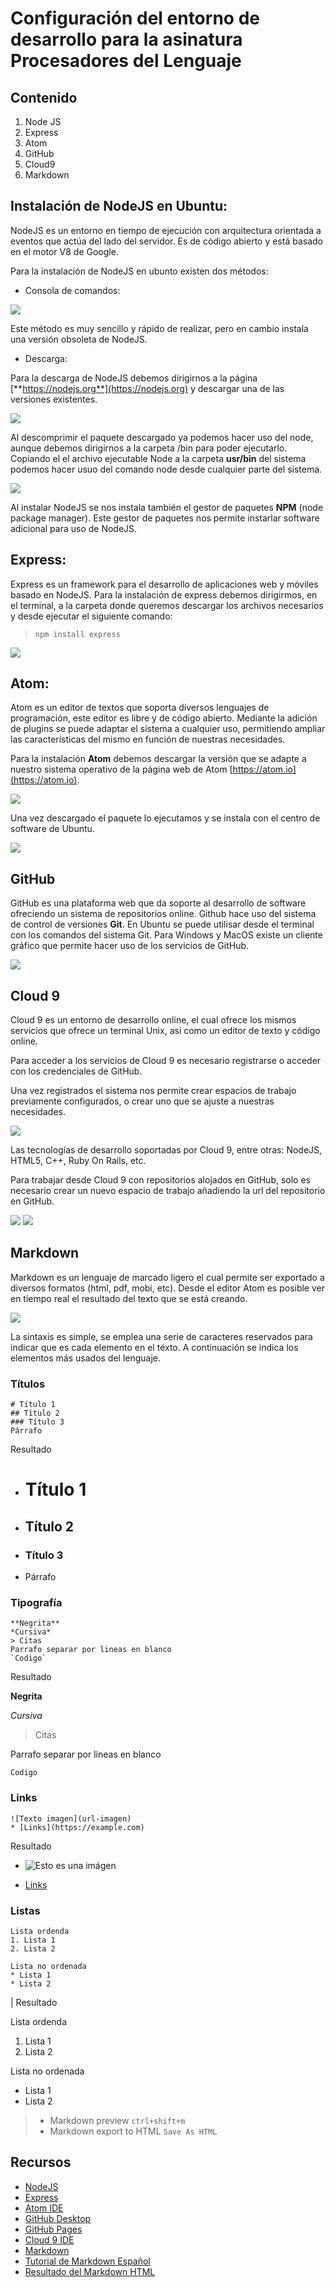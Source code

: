 # Configuración del entorno de desarrollo para la asinatura Procesadores del Lenguaje

## Contenido
1. Node JS
2. Express
2. Atom
3. GitHub
4. Cloud9
5. Markdown

## Instalación de NodeJS en Ubuntu:

NodeJS es un entorno en tiempo de ejecución con arquitectura orientada a eventos que actúa del lado del servidor. Es de código abierto y está basado en el motor V8 de Google.

Para la instalación de NodeJS en ubunto existen dos métodos:
* Consola de comandos:

![](images/nodetr.png)

Este método es muy sencillo y rápido de realizar, pero en cambio instala una versión obsoleta de NodeJS.
* Descarga:

Para la descarga de NodeJS debemos dirigirnos a la página [**https://nodejs.org**](https://nodejs.org) y descargar una de las versiones existentes.

![](images/nodedl.png)

Al descomprimir el paquete descargado ya podemos hacer uso del node, aunque debemos dirigirnos a la carpeta /bin para poder ejecutarlo. Copiando el el archivo ejecutable Node a la carpeta **usr/bin** del sistema podemos hacer usuo del comando node desde cualquier parte del sistema.

![](images/nodecp.png)

Al instalar NodeJS se nos instala también el gestor de paquetes **NPM** (node package manager). Este gestor de paquetes nos permite instarlar software adicional para uso de NodeJS.

## Express:
Express es un framework para el desarrollo de aplicaciones web y móviles basado en NodeJS. Para la instalación de express debemos dirigirmos, en el terminal, a la carpeta donde queremos descargar los archivos necesarios y desde ejecutar el siguiente comando:

 > `npm install express`

![](images/express.png)

## Atom:

Atom es un editor de textos que soporta diversos lenguajes de programación, este editor es libre y de código abierto. Mediante la adición de plugins se puede adaptar el sistema a cualquier uso, permitiendo ampliar las características del mismo en función de nuestras necesidades.

Para la instalación **Atom** debemos descargar la versión que se adapte a nuestro sistema operativo de la página web de Atom [https://atom.io](https://atom.io).

![](images/atomdl.png)

Una vez descargado el paquete lo ejecutamos y se instala con el centro de software de Ubuntu.

![](images/atominstall.png)

## GitHub

GitHub es una plataforma web que da soporte al desarrollo de software ofreciendo un sistema de repositorios online. Github hace uso del sistema de control de versiones **Git**. En Ubuntu se puede utilisar desde el terminal con los comandos del sistema Git.
Para Windows y MacOS existe un cliente gráfico que permite hacer uso de los servicios de GitHub.

![](images/gitds.png)

## Cloud 9

Cloud 9 es un entorno de desarrollo online, el cual ofrece los mismos servicios que ofrece un terminal Unix, así como un editor de texto y código online.

Para acceder a los servicios de Cloud 9 es necesario registrarse o acceder con los credenciales de GitHub.

Una vez registrados el sistema nos permite crear espacios de trabajo previamente configurados, o crear uno que se ajuste a nuestras necesidades.


![](images/c9_1.png)

Las tecnologías de desarrollo soportadas por Cloud 9, entre otras: NodeJS, HTML5, C++, Ruby On Rails, etc.

Para trabajar desde Cloud 9 con repositorios alojados en GitHub, solo es necesario crear un nuevo espacio de trabajo añadiendo la url del repositorio en GitHub.

![](images/c9_2.png)
![](images/c9_3.png)

## Markdown

Markdown es un lenguaje de marcado ligero el cual permite ser exportado a diversos formatos (html, pdf, mobi, etc). Desde el editor Atom es posible ver en tiempo real el resultado del texto que se está creando.

![](images/md.png)

La sintaxis es simple, se emplea una serie de caracteres reservados para indicar que es cada elemento en el téxto. A continuación se indica los elementos más usados del lenguaje.

### Títulos
```
# Título 1
## Título 2
### Título 3
Párrafo
```
Resultado

* # Título 1
* ## Título 2
* ### Título 3
* Párrafo

### Tipografía
```
**Negrita**
*Cursiva*
> Citas
Parrafo separar por lineas en blanco
`Codigo`
```
Resultado

**Negrita**

*Cursiva*

> Citas

Parrafo separar por lineas en blanco

`Codigo`

### Links
```
![Texto imagen](url-imagen)
* [Links](https://example.com)
```
Resultado

* ![Esto es una imágen](http://icons.iconarchive.com/icons/custom-icon-design/pretty-office-8/128/Accept-icon.png)

* [Links](https://example.com)

### Listas

```
Lista ordenda
1. Lista 1
2. Lista 2

Lista no ordenada
* Lista 1
* Lista 2
```
| Resultado

Lista ordenda
1. Lista 1
2. Lista 2

Lista no ordenada
* Lista 1
* Lista 2


> * Markdown preview `ctrl+shift+m`
> * Markdown export to HTML `Save As HTML`

## Recursos

* [NodeJS](https://nodejs.org)
* [Express](http://expressjs.com)
* [Atom IDE](https://atom.io)
* [GitHub Desktop](https://desktop.github.com)
* [GitHub Pages](https://pages.github.com/)
* [Cloud 9 IDE](https://c9.io)
* [Markdown](http://daringfireball.net/projects/markdown/)
* [Tutorial de Markdown Español](http://joedicastro.com/pages/markdown.html)
* [Resultado del Markdown HTML](http://alu0100309553.github.io/Tutorial-STW/)
